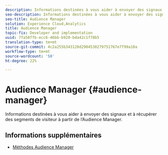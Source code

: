 ```yaml
---
description: Informations destinées à vous aider à envoyer des signaux et à récupérer des segments de visiteur à partir de l’Audience Manager.
seo-description: Informations destinées à vous aider à envoyer des signaux et à récupérer des segments de visiteur à partir de l’Audience Manager.
seo-title: Audience Manager
solution: Experience Cloud,Analytics
title: Audience Manager
topic-fix: Developer and implementation
uuid: 7fa58ffb-ecc6-46bb-b920-bda42c1f78b5
translation-type: tm+mt
source-git-commit: 4c2a255b343128d2904530279751767e7f99a10a
workflow-type: tm+mt
source-wordcount: '50'
ht-degree: 22%

---
```



# Audience Manager {#audience-manager}

Informations destinées à vous aider à envoyer des signaux et à récupérer des segments de visiteur à partir de l’Audience Manager.

## Informations supplémentaires 

+ [Méthodes Audience Manager](/help/universal-windows/audiencemgmt/audience-manager-methods.md)